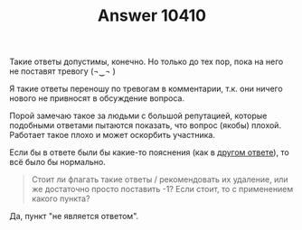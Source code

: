 ﻿---
title: "Answer 10410"
se.owner.user_id: 15479
se.owner.display_name: "Suvitruf - Andrei Apanasik"
se.owner.link: "https://ru.meta.stackoverflow.com/users/15479/suvitruf-andrei-apanasik"
se.answer_id: 10410
se.question_id: 10407
se.post_type: answer
se.score: 6
se.is_accepted: False
---
<p>Такие ответы допустимы, конечно. Но только до тех пор, пока на него не поставят тревогу (¬‿¬ )</p>

<p>Я такие ответы переношу по тревогам в комментарии, т.к. они ничего нового не привносят в обсуждение вопроса. </p>

<p>Порой замечаю такое за людьми с большой репутацией, которые подобными ответами пытаются показать, что вопрос (якобы) плохой. Работает такое плохо и может оскорбить участника.</p>

<p>Если бы в ответе были бы какие-то пояснения (как в <a href="https://ru.stackoverflow.com/a/1116980/15479">другом ответе</a>), то всё было бы нормально.</p>

<blockquote>
  <p>Стоит ли флагать такие ответы / рекомендовать их удаление, или же достаточно просто поставить -1? Если стоит, то с применением какого пункта?</p>
</blockquote>

<p>Да, пункт "не является ответом".</p>
